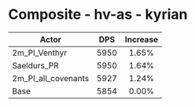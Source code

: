 # Composite - hv-as - kyrian
| Actor | DPS | Increase |
|---|:---:|:---:|
|2m_PI_Venthyr|5950|1.65%|
|Saeldurs_PR|5950|1.64%|
|2m_PI_all_covenants|5927|1.24%|
|Base|5854|0.00%|
